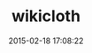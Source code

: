 ---
layout: post
title:  "wikicloth"
repo:   "nricciar/wikicloth"
date:   2015-02-18 17:08:22
gemurl: http://github.com/nricciar/wikicloth
---